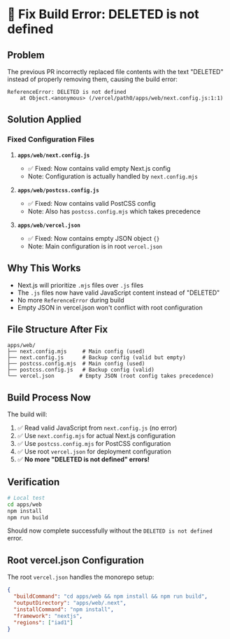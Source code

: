 # 🔧 Fix Build Error: DELETED is not defined

## Problem

The previous PR incorrectly replaced file contents with the text "DELETED" instead of properly removing them, causing the build error:

```
ReferenceError: DELETED is not defined
    at Object.<anonymous> (/vercel/path0/apps/web/next.config.js:1:1)
```

## Solution Applied

### Fixed Configuration Files

1. **`apps/web/next.config.js`** 
   - ✅ Fixed: Now contains valid empty Next.js config
   - Note: Configuration is actually handled by `next.config.mjs`

2. **`apps/web/postcss.config.js`**
   - ✅ Fixed: Now contains valid PostCSS config
   - Note: Also has `postcss.config.mjs` which takes precedence

3. **`apps/web/vercel.json`**
   - ✅ Fixed: Now contains empty JSON object `{}`
   - Note: Main configuration is in root `vercel.json`

## Why This Works

- Next.js will prioritize `.mjs` files over `.js` files
- The `.js` files now have valid JavaScript content instead of "DELETED"
- No more `ReferenceError` during build
- Empty JSON in vercel.json won't conflict with root configuration

## File Structure After Fix

```
apps/web/
├── next.config.mjs     # Main config (used)
├── next.config.js      # Backup config (valid but empty)
├── postcss.config.mjs  # Main config (used)
├── postcss.config.js   # Backup config (valid)
└── vercel.json        # Empty JSON (root config takes precedence)
```

## Build Process Now

The build will:
1. ✅ Read valid JavaScript from `next.config.js` (no error)
2. ✅ Use `next.config.mjs` for actual Next.js configuration
3. ✅ Use `postcss.config.mjs` for PostCSS configuration  
4. ✅ Use root `vercel.json` for deployment configuration
5. ✅ **No more "DELETED is not defined" errors!**

## Verification

```bash
# Local test
cd apps/web
npm install
npm run build
```

Should now complete successfully without the `DELETED is not defined` error.

## Root vercel.json Configuration

The root `vercel.json` handles the monorepo setup:

```json
{
  "buildCommand": "cd apps/web && npm install && npm run build",
  "outputDirectory": "apps/web/.next",
  "installCommand": "npm install",
  "framework": "nextjs",
  "regions": ["iad1"]
}
```